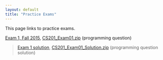 ```yaml
---
layout: default
title: "Practice Exams"
---
```


This page links to practice exams.

[Exam 1, Fall 2015](cs201-fall2015-exam01.pdf), [CS201\_Exam01.zip](CS201_Exam01.zip) (programming question)

> [Exam 1 solution](cs201-fall2015-exam01-solution.pdf), [CS201\_Exam01\_Solution.zip](CS201_Exam01_Solution.zip) (programming question solution)


<!--
[Exam 2, Fall 2015](cs201-fall2015-exam02.pdf), [CS201\_Exam02.zip](CS201_Exam02.zip) (programming question)

> [Exam 2 solution](cs201-fall2015-exam02-solution.pdf), [CS201\_Exam02\_Solution.zip](CS201_Exam02_Solution.zip) (programming question solution)

[Exam 3, Fall 2015](cs201-fall2015-exam03.pdf), [CS201\_Exam03.zip](CS201_Exam03.zip) (programming question)

> [Exam 3 solution](cs201-fall2015-exam03-solution.pdf), [CS201\_Exam03\_Solution.zip](CS201_Exam03_Solution.zip) (programming question solution)
-->